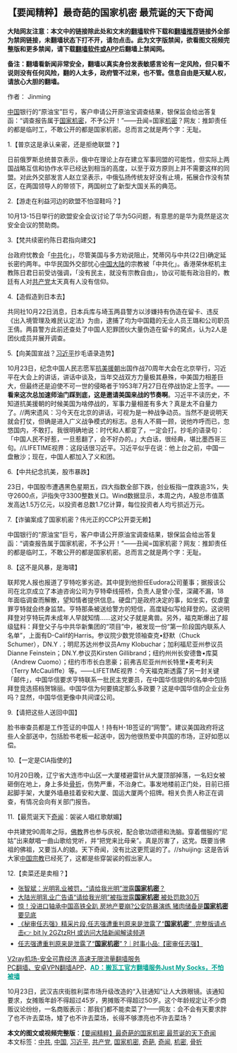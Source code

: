  <h2>【要闻精粹】最奇葩的国家机密 最荒诞的天下奇闻</h2> <p class="notice"><b>大陆网友注意：本文中的链接除此处和文末的<a href="https://github.com/bannedbook/fanqiang" >翻墙</a>软件下载和<a href="https://github.com/killgcd/justmysocks/blob/master/README.md">翻墙推荐</a>链接外全部为禁网链接，未翻墙状态下打不开，请勿点击。此为文字版禁闻，欲看图文视频完整版和更多禁闻，请下载<a href="https://github.com/bannedbook/fanqiang">翻墙软件或APP</a>后翻墙上禁闻网。</p><p>备注：翻墙看新闻非常安全，翻墙以真实身份发表敏感言论有一定风险，但只看不说则没有任何风险，翻的人太多，政府管不过来，也不管。信息自由是天赋人权，请放心大胆的翻墙。</b></p>  <div class="entry"> <p>作者： Jinming</p> <p id="summary"><span class='wp_keywordlink_affiliate'><a href="https://www.bannedbook.org/" title="中国" target="_blank">中国</a></span>银行的“原油宝”巨亏，客户申请公开原油宝调查结果，银保监会给出答复函：“调查报告属于<a href="https://www.bannedbook.org/bnews/tag/%e5%9b%bd%e5%ae%b6%e6%9c%ba%e5%af%86/" class="st_tag internal_tag" rel="tag" title="标签 国家机密 下的日志">国家机密</a>，不予公开！”——丑闻=国家<a href="https://www.bannedbook.org/bnews/tag/%E6%9C%BA%E5%AF%86/" class="st_tag internal_tag" rel="tag" title="标签 机密 下的日志">机密</a>？网友：推卸责任的都是临时工，不敢公开的都是国家机密。总而言之就是两个字：无耻。</p> <p>1.【普京这是承认亲密，还是拒绝联盟？】</p> <p></p> <p>日前俄罗斯总统普京表示，俄中在理论上存在建立军事同盟的可能性，但实际上两国战略互信和协作水平已经达到相当的高度，以至于双方原则上并不需要这样的同盟。对此外交部发言人赵立坚表示，中俄弘扬传统友好没有止境，拓展合作没有禁区，在两国领导人的带领下，两国树立了新型大国关系的典范。</p> <p>2.【游走在利益河边的欧盟不怕湿鞋吗？】</p> <p></p> <p>10月13-15日举行的欧盟安全会议讨论了华为5G问题，有意思的是华为竟然是这次安全会议的赞助商。</p> <p>3.【梵共续密约陈日君指向建交】</p>  <p></p> <p>台政府忧教会「<a href="https://www.bannedbook.org/bnews/tag/%e4%b8%ad%e5%85%b1/" class="st_tag internal_tag" rel="tag" title="标签 中共 下的日志">中共</a>化」，尽管美国与多方劝说阻止，梵蒂冈与中共(22日)确定延长密约两年。中华民国外交部忧心<a href="https://www.bannedbook.org/bnews/tag/%E4%B8%AD%E5%9B%BD/" class="st_tag internal_tag" rel="tag" title="标签 中国 下的日志">中国</a><span class='wp_keywordlink_affiliate'><a href="https://www.bannedbook.org/" title="大陆" target="_blank">大陆</a></span>的宗教被「中共化」。香港荣休枢机主教陈日君日前受访强调，「没有民主，就没有宗教自由」，协议可能有政治目的，教廷有人对<a href="https://www.bannedbook.org/bnews/tag/%e5%85%b1%e4%ba%a7%e5%85%9a/" class="st_tag internal_tag" rel="tag" title="标签 共产党 下的日志">共产党</a>太天真有人没有信仰。</p> <p>4.【造假造到日本去】</p> <p></p> <p>共同社10月22日消息，日本兵库与埼玉两县警方以涉嫌持有伪造在留卡、违反《出入境管理及难民认定法》为由，逮捕了均为中国籍的无业人员王璐和公司职员王倩。两县警方此前还查处了中国人犯罪团伙大量伪造在留卡的窝点，认为2人是团伙成员并展开调查。</p> <p>5.【向美国宣战？<a href="https://www.bannedbook.org/bnews/tag/%e4%b9%a0%e8%bf%91%e5%b9%b3/" class="st_tag internal_tag" rel="tag" title="标签 习近平 下的日志">习近平</a>抄毛语录造势】</p> <p></p> <p>10月23日，纪念中国人民志愿军<span class='wp_keywordlink'><a href="https://www.bannedbook.org/forum2/topic952.html" title="历史回顾：从“抗美援朝”到“大跃进”" target="_blank">抗美援朝</a></span>出国作战70周年大会在北京举行，习近平在大会上的讲话，讲话中谈及，当年交战双方力量极其悬殊，中美国力相差巨大，但最终还是迫使不可一世的侵略者于1953年7月27日在停战协定上签字。——<strong>看来这次总加速师油门踩到底，这是邀请美国来战的节奏啊</strong>。习近平不读历史，不知道抗美援朝的时候美国为啥停战的，军事力量相差有多大？真是太不自量力了。//两宋遗风：习今天在北京的讲话，可视为是一种战争动员。当然不是说明天就会打仗，但确是进入广义战争模式的标志。总有人不屑一顾，说他咋呼而已，忽悠国内，不敢打。我很明确地说：时代和人都变了，一定会打。抄毛的语录句：「中国人民不好惹，一旦惹翻了，会不好办的。」大白话，很经典，堪比墨西哥三句。//LIFETIME视界：这段话很习近平。习近平似乎在说：他上台之前，中国一盘散沙；现在，中国人都加入了义和团。</p> <p>6.【中共纪念抗美，股市暴跌】</p>  <p></p> <p>23日，中国股市遭遇黑色星期五，四大指数全部下跌，创业板指一度跌逾3%，失守2600点，沪指失守3300整数关口。Wind数据显示，本周之内，A股总市值蒸发高达1.5万亿元，以投资者总数1.7亿计算，每位投资者人均亏损近万元。</p> <p>7.【诈骗案成了国家机密？伟光正的CCP公开耍无赖】</p> <p></p> <p>中国银行的“原油宝”巨亏，客户申请公开原油宝调查结果，银保监会给出答复函：“调查报告属于国家机密，不予公开！”——丑闻=国家机密？网友：推卸责任的都是临时工，不敢公开的都是国家机密。总而言之就是两个字：无耻。</p> <p>8.【这不是风暴，是海啸】</p> <p></p> <p>联邦党人报也报道了亨特吃爹劣迹。其中提到他担任Eudora公司董事；据报该公司在北京成立了本迪咨询公司为亨特牵线搭桥，负责人是曾小莹，深藏不漏，18年面临调查而解散，望知情者提供信息。硬盘门是政府决定的事，如坐实，仅虐童罪亨特就会终身监禁。亨特那条被送给警方的短信，高度疑似写给拜登的。这说明拜登对亨特玩弄未成年人早就知情……这对父子就是禽兽。另外，福克斯爆出了超级猛料：拜登父子与中共华新集团的“项目”中，被发现一份“第一阶段国内联系人名单”，上面有D-Calif的Harris。参议院少数党领袖查克•舒默（Chuck Schumer），DN.Y .；明尼苏达州参议员Amy Klobuchar；加利福尼亚州参议员Dianne Feinstein；DN.Y.参议员Kirsten Gillibrand；纽约州州长安德鲁•库莫（Andrew Cuomo）；纽约市市长白思豪；前弗吉尼亚州州长特里•麦考利夫（Terry McCauliffe）等。——LIFETIME视界：今天福克斯透露了另一封关键「邮件」，中国华信要求亨特联系一批民主党要员，在中国华信提供的名单中包括拜登竞选搭档贺锦丽。中国华信为何要搞定那么多政要？这是中国华信的企业业务吗？显然，中国华信更像中共间谍公司。</p> <p>9.【请把这些人送回中国】</p>  <p></p> <p>脸书审查员都是工作签证的中国人！持有H-1B签证的“网警”。建议美国政府将这些人全部送中，包括脸书老板一起送中，因为他很热爱中共国的市场，正好如愿以偿。</p> <p>10.【一定是CIA指使的】</p> <p></p> <p>10月20日晚，辽宁省大连市中山区一大厦楼避雷针从大厦顶部掉落，一名妇女被砸倒在地上，身上多处<a href="https://www.bannedbook.org/bnews/tag/%E9%AA%A8%E6%8A%98/" class="st_tag internal_tag" rel="tag" title="标签 骨折 下的日志">骨折</a>，伤势严重，不治身亡。事发地楼前正门处，目前已搭起脚手架，大厦外墙悬挂着安和大厦、国运大厦两个招牌。相关负责人称正在调查，有情况会向有关部门报告。</p> <p>11.【最荒诞天下<a href="https://www.bannedbook.org/bnews/tag/%E5%A5%87%E9%97%BB/" class="st_tag internal_tag" rel="tag" title="标签 奇闻 下的日志">奇闻</a>：袈裟人唱红歌献媚】</p> <p></p> <p>中共建党90周年之际，<span class='wp_keywordlink'><a href="https://www.qi-gong.me/buddhism/" title="佛教" target="_blank">佛教</a></span>界也参与庆祝，配合歌功颂德和洗脑。穿着僧服的“尼姑”出来献唱一曲山歌给党听，并“把党来比母亲”。真是厉害了，这党。既要当佛祖的佛祖，又要当人的娘。天下奇闻，没有比这更荒诞的了。//shuijing: 这是告诉大家<span class='wp_keywordlink'><a href="https://www.bannedbook.org/forum11/topic307.html" title="禁片：在中国宗教信仰自由吗？" target="_blank">中国宗教</a></span>已经死了，这都是些穿袈裟的假出家人。</p> <p>12.【卖菜还是卖相？】</p>  <p></p> <ul class='op-related-articles' title='相关阅读'> <li><a href='https://www.bannedbook.org/bnews/baitai/20201020/1416806.html' target='_blank'>张智斌：光明乳业被罚，“请给我光明”泄露<b>国家机密</b>？</a></li> <li><a href='https://www.bannedbook.org/bnews/cbnews/20201018/1416044.html' target='_blank'>大陆光明乳业广告语“请给我光明”被指泄露<b>国家机密</b> 被处罚款30万</a></li> <li><a href='https://www.bannedbook.org/bnews/topimagenews/20200923/1401751.html' target='_blank'>惊！没进口轴承中国高铁全趴 房地产要崩?公安防暴演练 猪肉储备是<b>国家机密</b>要见底</a></li> <li><a href='https://www.bannedbook.org/bnews/bannedvideo/20200914/1395960.html' target='_blank'>《秘审任志强》精采片段,任志强遭重判原来是泄露了“<b>国家机密</b>”  ,完整版请点击👉  bit ly 2GZtzRH  或访问大陆新闻解读频道</a></li> <li><a href='https://www.bannedbook.org/bnews/bannedvideo/20200913/1395738.html' target='_blank'>任志强遭重判原来是泄露了“<b>国家机密</b>” ?｜时事小品:【密审任志强】</a></li> </ul> <p class="texttj"> <a href="https://www.bannedbook.org/forum23/topic22702.html" target="_blank">V2ray机场-安全可靠经济 高速无限流量翻墙服务</a><br/> <a href="https://github.com/bannedbook/fanqiang/wiki/%E7%A6%81%E9%97%BB%E7%BD%91%E5%AE%89%E5%8D%93%E7%BF%BB%E5%A2%99%E6%96%B0%E9%97%BBAPP" target="_blank">PC翻墙、安卓VPN翻墙APP</a>、<span onclick="window.open('https://github.com/killgcd/justmysocks/blob/master/README.md')" style="font-weight:bold;color:#00A191;cursor:pointer;text-decoration:underline;outline:none">AD：搬瓦工官方翻墙服务Just My Socks，不怕被墙</span></p><p>10月23日，武汉吉庆街胜利菜市场升级改造的“入驻通知”让人大跌眼镜。该通知要求，女摊贩年龄不得超过45岁，男摊贩不得超过50岁。这个年龄规定让不少商贩议论纷纷，一名商贩表示：那我们都不能卖菜了?——网友：会不会有天要求胖了也不许去菜场，矮了也不许去菜场，长得不够漂亮也不许去菜场？</p><a name='sharetosocial'></a>       <div><b>本文的图文或视频完整版</b>：<a href='https://www.bannedbook.org/bnews/comments/20201024/1419452.html'>【要闻精粹】最奇葩的国家机密 最荒诞的天下奇闻</a></div>  </div><!--END ENTRY--> <div class="postfooter"> <div>本文标签：<a href="https://www.bannedbook.org/bnews/tag/%e4%b8%ad%e5%85%b1/" rel="tag">中共</a>, <a href="https://www.bannedbook.org/bnews/tag/%E4%B8%AD%E5%9B%BD/" rel="tag">中国</a>, <a href="https://www.bannedbook.org/bnews/tag/%e4%b9%a0%e8%bf%91%e5%b9%b3/" rel="tag">习近平</a>, <a href="https://www.bannedbook.org/bnews/tag/%e5%85%b1%e4%ba%a7%e5%85%9a/" rel="tag">共产党</a>, <a href="https://www.bannedbook.org/bnews/tag/%e5%9b%bd%e5%ae%b6%e6%9c%ba%e5%af%86/" rel="tag">国家机密</a>, <a href="https://www.bannedbook.org/bnews/tag/%e5%a5%87%e8%91%a9/" rel="tag">奇葩</a>, <a href="https://www.bannedbook.org/bnews/tag/%E5%A5%87%E9%97%BB/" rel="tag">奇闻</a>, <a href="https://www.bannedbook.org/bnews/tag/%E6%9C%BA%E5%AF%86/" rel="tag">机密</a>, <a href="https://www.bannedbook.org/bnews/tag/%E9%AA%A8%E6%8A%98/" rel="tag">骨折</a></div>  </div><!--END POSTFOOTER--> 